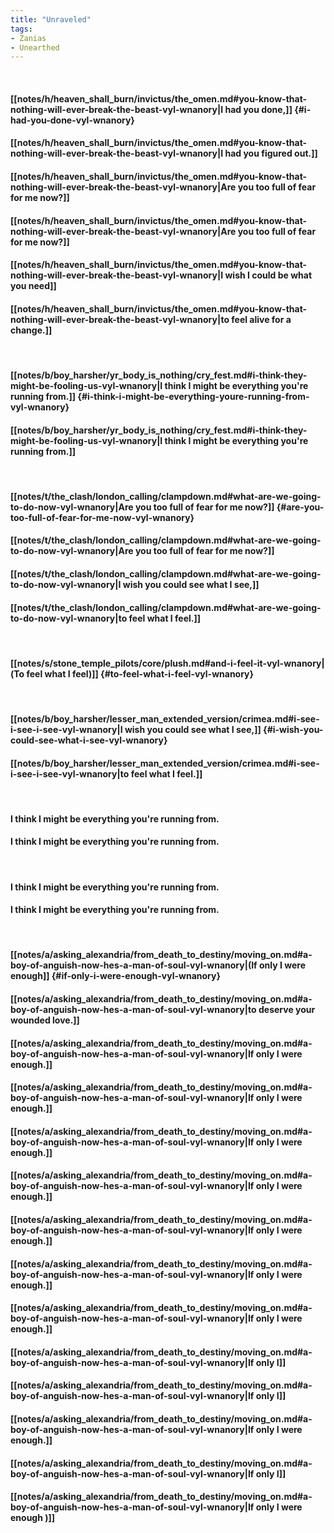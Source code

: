 ```yaml
---
title: "Unraveled"
tags:
- Zanias
- Unearthed
---
```

&nbsp;
#### [[notes/h/heaven_shall_burn/invictus/the_omen.md#you-know-that-nothing-will-ever-break-the-beast-vyl-wnanory|I had you done,]] {#i-had-you-done-vyl-wnanory}
#### [[notes/h/heaven_shall_burn/invictus/the_omen.md#you-know-that-nothing-will-ever-break-the-beast-vyl-wnanory|I had you figured out.]]
#### [[notes/h/heaven_shall_burn/invictus/the_omen.md#you-know-that-nothing-will-ever-break-the-beast-vyl-wnanory|Are you too full of fear for me now?]]
#### [[notes/h/heaven_shall_burn/invictus/the_omen.md#you-know-that-nothing-will-ever-break-the-beast-vyl-wnanory|Are you too full of fear for me now?]]
#### [[notes/h/heaven_shall_burn/invictus/the_omen.md#you-know-that-nothing-will-ever-break-the-beast-vyl-wnanory|I wish I could be what you need]]
#### [[notes/h/heaven_shall_burn/invictus/the_omen.md#you-know-that-nothing-will-ever-break-the-beast-vyl-wnanory|to feel alive for a change.]]
&nbsp;
#### [[notes/b/boy_harsher/yr_body_is_nothing/cry_fest.md#i-think-they-might-be-fooling-us-vyl-wnanory|I think I might be everything you're running from.]] {#i-think-i-might-be-everything-youre-running-from-vyl-wnanory}
#### [[notes/b/boy_harsher/yr_body_is_nothing/cry_fest.md#i-think-they-might-be-fooling-us-vyl-wnanory|I think I might be everything you're running from.]]
&nbsp;
#### [[notes/t/the_clash/london_calling/clampdown.md#what-are-we-going-to-do-now-vyl-wnanory|Are you too full of fear for me now?]] {#are-you-too-full-of-fear-for-me-now-vyl-wnanory}
#### [[notes/t/the_clash/london_calling/clampdown.md#what-are-we-going-to-do-now-vyl-wnanory|Are you too full of fear for me now?]]
#### [[notes/t/the_clash/london_calling/clampdown.md#what-are-we-going-to-do-now-vyl-wnanory|I wish you could see what I see,]]
#### [[notes/t/the_clash/london_calling/clampdown.md#what-are-we-going-to-do-now-vyl-wnanory|to feel what I feel.]]
&nbsp;
#### [[notes/s/stone_temple_pilots/core/plush.md#and-i-feel-it-vyl-wnanory|(To feel what I feel)]] {#to-feel-what-i-feel-vyl-wnanory}
&nbsp;
#### [[notes/b/boy_harsher/lesser_man_extended_version/crimea.md#i-see-i-see-i-see-vyl-wnanory|I wish you could see what I see,]] {#i-wish-you-could-see-what-i-see-vyl-wnanory}
#### [[notes/b/boy_harsher/lesser_man_extended_version/crimea.md#i-see-i-see-i-see-vyl-wnanory|to feel what I feel.]]
&nbsp;
#### I think I might be everything you're running from.
#### I think I might be everything you're running from.
&nbsp;
#### I think I might be everything you're running from.
#### I think I might be everything you're running from.
&nbsp;
#### [[notes/a/asking_alexandria/from_death_to_destiny/moving_on.md#a-boy-of-anguish-now-hes-a-man-of-soul-vyl-wnanory|(If only I were enough]] {#if-only-i-were-enough-vyl-wnanory}
#### [[notes/a/asking_alexandria/from_death_to_destiny/moving_on.md#a-boy-of-anguish-now-hes-a-man-of-soul-vyl-wnanory|to deserve your wounded love.]]
#### [[notes/a/asking_alexandria/from_death_to_destiny/moving_on.md#a-boy-of-anguish-now-hes-a-man-of-soul-vyl-wnanory|If only I were enough.]]
#### [[notes/a/asking_alexandria/from_death_to_destiny/moving_on.md#a-boy-of-anguish-now-hes-a-man-of-soul-vyl-wnanory|If only I were enough.]]
#### [[notes/a/asking_alexandria/from_death_to_destiny/moving_on.md#a-boy-of-anguish-now-hes-a-man-of-soul-vyl-wnanory|If only I were enough.]]
#### [[notes/a/asking_alexandria/from_death_to_destiny/moving_on.md#a-boy-of-anguish-now-hes-a-man-of-soul-vyl-wnanory|If only I were enough.]]
#### [[notes/a/asking_alexandria/from_death_to_destiny/moving_on.md#a-boy-of-anguish-now-hes-a-man-of-soul-vyl-wnanory|If only I were enough.]]
#### [[notes/a/asking_alexandria/from_death_to_destiny/moving_on.md#a-boy-of-anguish-now-hes-a-man-of-soul-vyl-wnanory|If only I were enough.]]
#### [[notes/a/asking_alexandria/from_death_to_destiny/moving_on.md#a-boy-of-anguish-now-hes-a-man-of-soul-vyl-wnanory|If only I were enough.]]
#### [[notes/a/asking_alexandria/from_death_to_destiny/moving_on.md#a-boy-of-anguish-now-hes-a-man-of-soul-vyl-wnanory|If only I]]
#### [[notes/a/asking_alexandria/from_death_to_destiny/moving_on.md#a-boy-of-anguish-now-hes-a-man-of-soul-vyl-wnanory|If only I]]
#### [[notes/a/asking_alexandria/from_death_to_destiny/moving_on.md#a-boy-of-anguish-now-hes-a-man-of-soul-vyl-wnanory|If only I were enough.]]
#### [[notes/a/asking_alexandria/from_death_to_destiny/moving_on.md#a-boy-of-anguish-now-hes-a-man-of-soul-vyl-wnanory|If only I]]
#### [[notes/a/asking_alexandria/from_death_to_destiny/moving_on.md#a-boy-of-anguish-now-hes-a-man-of-soul-vyl-wnanory|If only I were enough )]]
